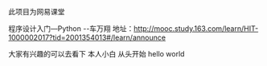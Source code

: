 此项目为网易课堂 

程序设计入门—Python
--车万翔
地址：http://mooc.study.163.com/learn/HIT-1000002017?tid=2001354013#/learn/announce

大家有兴趣的可以去看下
本人小白 从头开始
hello world

